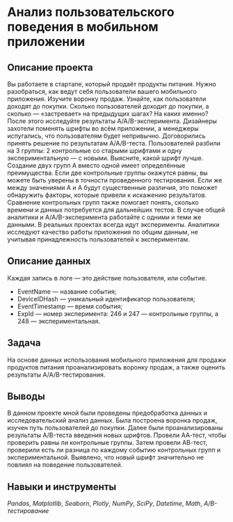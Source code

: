 # Анализ пользовательского поведения в мобильном приложении

## Описание проекта

Вы работаете в стартапе, который продаёт продукты питания. Нужно разобраться, как ведут себя пользователи вашего мобильного приложения.
Изучите воронку продаж. Узнайте, как пользователи доходят до покупки. Сколько пользователей доходит до покупки, а сколько — «застревает» на предыдущих шагах? На каких именно?
После этого исследуйте результаты A/A/B-эксперимента. Дизайнеры захотели поменять шрифты во всём приложении, а менеджеры испугались, что пользователям будет непривычно. Договорились принять решение по результатам A/A/B-теста. Пользователей разбили на 3 группы: 2 контрольные со старыми шрифтами и одну экспериментальную — с новыми. Выясните, какой шрифт лучше.
Создание двух групп A вместо одной имеет определённые преимущества. Если две контрольные группы окажутся равны, вы можете быть уверены в точности проведенного тестирования. Если же между значениями A и A будут существенные различия, это поможет обнаружить факторы, которые привели к искажению результатов. Сравнение контрольных групп также помогает понять, сколько времени и данных потребуется для дальнейших тестов.
В случае общей аналитики и A/A/B-эксперимента работайте с одними и теми же данными. В реальных проектах всегда идут эксперименты. Аналитики исследуют качество работы приложения по общим данным, не учитывая принадлежность пользователей к экспериментам.

## Описание данных

Каждая запись в логе — это действие пользователя, или событие. 
*    EventName — название события;
*    DeviceIDHash — уникальный идентификатор пользователя;
*    EventTimestamp — время события;
*    ExpId — номер эксперимента: 246 и 247 — контрольные группы, а 248 — экспериментальная.

## Задача

На основе данных использования мобильного приложения для продажи продуктов питания проанализировать воронку продаж, а также оценить результаты A/A/B-тестирования. 

## Выводы

В данном проекте мной были проведены предобработка данных и исследовательский анализ данных. Была построена воронка продаж, изучен путь пользователей до покупки. Далее были проанализированы результаты A/B-теста введения новых шрифтов. Провели АА-тест, чтобы проверить равны ли контрольные группы. Затем провели АВ-тест, проверили есть ли разница по каждому событию контрольных групп и экспериментальной. Выявлено, что новый шрифт значительно не повлиял на поведение пользователей.

## Навыки и инструменты
*Pandas*, *Matplotlib*, *Seaborn*, *Plotly*, *NumPy*, *SciPy*, *Datetime*, *Math*, *A/B-тестирование*

